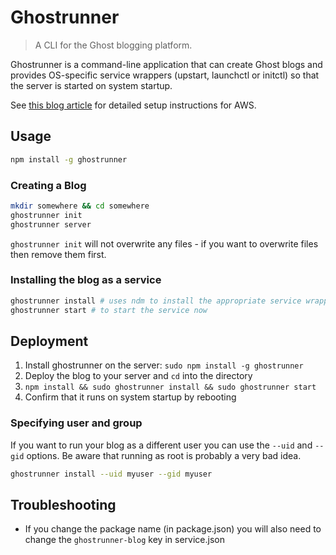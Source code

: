 # Ghostrunner

> A CLI for the Ghost blogging platform.

Ghostrunner is a command-line application that can create Ghost blogs and provides OS-specific
service wrappers (upstart, launchctl or initctl) so that the server is started on system startup.

See [this blog article](http://blog.jtribe.com.au/ghost-blog-on-aws/) for detailed setup 
instructions for AWS.

## Usage

```sh
npm install -g ghostrunner
```

### Creating a Blog

```sh
mkdir somewhere && cd somewhere
ghostrunner init
ghostrunner server
```

`ghostrunner init` will not overwrite any files - if you want to overwrite files then remove them first.

### Installing the blog as a service

```sh
ghostrunner install # uses ndm to install the appropriate service wrapper for your OS
ghostrunner start # to start the service now
```

## Deployment

1. Install ghostrunner on the server: `sudo npm install -g ghostrunner`
1. Deploy the blog to your server and `cd` into the directory
1. `npm install && sudo ghostrunner install && sudo ghostrunner start`
1. Confirm that it runs on system startup by rebooting

### Specifying user and group

If you want to run your blog as a different user you can use the `--uid` and `--gid` options. Be 
aware that running as root is probably a very bad idea.

```sh
ghostrunner install --uid myuser --gid myuser
```

## Troubleshooting

- If you change the package name (in package.json) you will also need to change the `ghostrunner-blog` key in service.json
